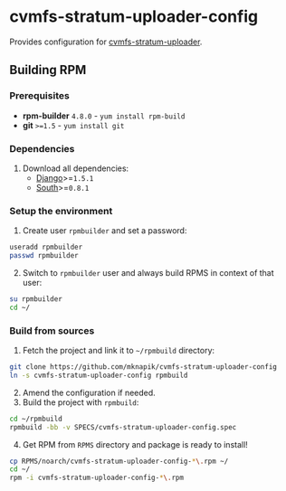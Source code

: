 cvmfs-stratum-uploader-config
=============================

  Provides configuration for [cvmfs-stratum-uploader](https://github.com/mknapik/cvmfs-stratum-uploader).


## Building RPM

### Prerequisites

+ **rpm-builder** `4.8.0` - `yum install rpm-build`
+ **git** `>=1.5` - `yum install git`

### Dependencies

1. Download all dependencies:
    + [Django](https://www.djangoproject.com/)>=`1.5.1`
    + [South](http://south.aeracode.org/)>=`0.8.1`

### Setup the environment

1. Create user `rpmbuilder` and set a password:

  ```bash
  useradd rpmbuilder
  passwd rpmbuilder
  ```
2. Switch to `rpmbuilder` user and always build RPMS in context of that user:

  ```bash
  su rpmbuilder
  cd ~/
  ```

### Build from sources

1. Fetch the project and link it to `~/rpmbuild` directory:

  ```bash
  git clone https://github.com/mknapik/cvmfs-stratum-uploader-config
  ln -s cvmfs-stratum-uploader-config rpmbuild
  ```

2. Amend the configuration if needed.
3. Build the project with `rpmbuild`:

  ```bash
  cd ~/rpmbuild
  rpmbuild -bb -v SPECS/cvmfs-stratum-uploader-config.spec
  ```

4. Get RPM from `RPMS` directory and package is ready to install!

  ```bash
  cp RPMS/noarch/cvmfs-stratum-uploader-config-*\.rpm ~/
  cd ~/
  rpm -i cvmfs-stratum-uploader-config-*\.rpm
  ```

